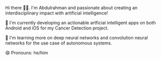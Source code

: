 Hi there 👋🏾. I'm Abdulrahman and passionate about creating an interdisciplinary impact with artificial intelligence!

🔭 I'm currently developing an actionable artficial intelligent apps on both Android and iOS for my Cancer Detection project.

🌱 I'm learning more on deep neural networks and convolution neural networks for the use case of autonomous systems.

😄 Pronouns: he/him
